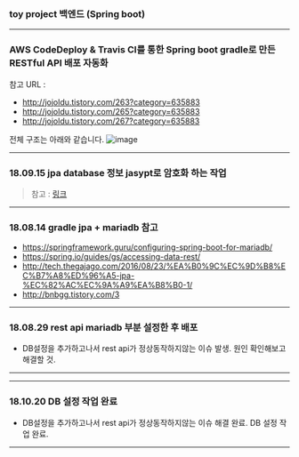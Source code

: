 ### toy project 백엔드 (Spring boot)
---
### AWS CodeDeploy & Travis CI를 통한 Spring boot gradle로 만든 RESTful API 배포 자동화 
참고 URL : 
- http://jojoldu.tistory.com/263?category=635883
- http://jojoldu.tistory.com/265?category=635883
- http://jojoldu.tistory.com/267?category=635883

전체 구조는 아래와 같습니다.
![image](https://user-images.githubusercontent.com/26675063/43045525-00881a90-8df5-11e8-80a6-6f92a264a6bc.png)

***
### 18.09.15 jpa database 정보 jasypt로 암호화 하는 작업
> 참고 : <a href="https://justinrodenbostel.com/2014/06/06/part-5a-additional-credential-security-spring-data-jpa-jasypt/">링크</a>

***
### 18.08.14 gradle jpa + mariadb 참고
- https://springframework.guru/configuring-spring-boot-for-mariadb/
- https://spring.io/guides/gs/accessing-data-rest/
- http://tech.thegajago.com/2016/08/23/%EA%B0%9C%EC%9D%B8%EC%B7%A8%ED%96%A5-jpa-%EC%82%AC%EC%9A%A9%EA%B8%B0-1/
- http://bnbgg.tistory.com/3

***
### 18.08.29 rest api mariadb 부분 설정한 후 배포 
- DB설정을 추가하고나서 rest api가 정상동작하지않는 이슈 발생. 원인 확인해보고 해결할 것.
***

***
### 18.10.20 DB 설정 작업 완료
- DB설정을 추가하고나서 rest api가 정상동작하지않는 이슈 해결 완료. DB 설정 작업 완료.
***